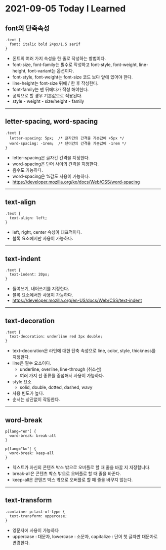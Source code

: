 # 2021-09-05 Today I Learned

## font의 단축속성
~~~
.text {
  font: italic bold 24px/1.5 serif
}
~~~
* 폰트의 여러 가지 속성을 한 줄로 작성하는 방법이다.
* font-size, font-family는 필수로 작성하고 font-style, font-weight, line-height, font-variant는 옵션이다.
* font-style, font-weight는 font-size 코드 보다 앞에 있어야 한다.
* line-height는 font-size 뒤에 / 한 후 작성한다.
* font-family는 맨 뒤에다가 작성 해야한다.
* 공백으로 할 경우 기본값으로 적용된다.
* style - weight - size/height - family
***

## letter-spacing, word-spacing
~~~
.text {
  letter-spacing: 5px;  /* 글자간의 간격을 기본값에 +5px */
  word-spacing: -1rem;  /* 단어간의 간격을 기본값에 -1rem */
}
~~~
* letter-spacing은 글자간 간격을 지정한다.
* word-spacing은 단어 사이의 간격을 지정한다.
* 음수도 가능하다.
* word-spacing은 %값도 사용이 가능하다.
* https://developer.mozilla.org/ko/docs/Web/CSS/word-spacing
***

## text-align
~~~
.text {
  text-align: left;
}
~~~
* left, right, center 속성이 대표적이다.
* 블록 요소에서만 사용이 가능하다.
***

## text-indent
~~~
.text {
  text-indent: 20px;
}
~~~
* 들여쓰기, 내어쓰기를 지정한다.
* 블록 요소에서만 사용이 가능하다.
* https://developer.mozilla.org/en-US/docs/Web/CSS/text-indent

***

## text-decoration
~~~
.text {
  text-decoration: underline red 3px double;
}
~~~
* text-decoration은 라인에 대한 단축 속성으로 line, color, style, thickness를 지정한다.
* line은 필수 요소이다.
  - underline, overline, line-through (취소선)
  - 여러 가지 선 종류를 중첩해서 사용이 가능하다.
* style 요소
  - solid, double, dotted, dashed, wavy
* 사용 빈도가 높다.
* 순서는 상관없이 작동한다.
***

## word-break
~~~
p[lang="en"] {
  word-break: break-all
}

p[lang="ko"] {
  word-break: keep-all
}
~~~
* 텍스트가 자신의 콘텐츠 박스 밖으로 오버플로 할 때 줄을 바꿀 지 지정합니다.
* break-all은 콘텐츠 박스 밖으로 오버플로 할 때 줄을 바꾼다.
* keep-all은 콘텐츠 박스 밖으로 오버플로 할 때 줄을 바꾸지 않는다.
***

## text-transform
~~~
.container p:last-of-type {
  text-transform: uppercase;
}
~~~
* 영문자에 사용이 가능하다
* uppercase : 대문자, lowercase : 소문자, capitalize : 단어 첫 글자만 대문자로 변경한다.
